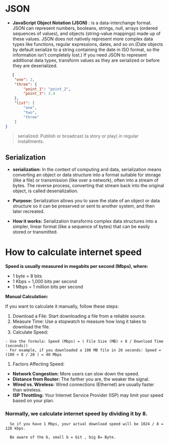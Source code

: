 # JSON
 - **JavaScript Object Notation (JSON)** : is a data-interchange format. JSON can represent numbers, booleans, strings, null, arrays (ordered sequences of values), and objects (string-value mappings) made up of these values. JSON does not natively represent more complex data types like functions, regular expressions, dates, and so on.(Date objects by default serialize to a string containing the date in ISO format, so the information isn't completely lost.) If you need JSON to represent additional data types, transform values as they are serialized or before they are deserialized.
  
```json 
   {
    "one": 2,
    "three": {
        "point_1": "point_2",
        "point_3": 3.4
    },
    "list": [
        "one",
        "two",
        "three"
    ]
}
```
> serialized: Publish or broadcast (a story or play) in regular installments.

## Serialization

- **serialization:**
  In the context of computing and data, serialization means converting an object or data structure into a format suitable for storage (like a file) or transmission (like over a network), often into a stream of bytes. The reverse process, converting that stream back into the original object, is called deserialization. 

- **Purpose:**
Serialization allows you to save the state of an object or data structure so it can be preserved or sent to another system, and then later recreated. 

- **How it works:**
Serialization transforms complex data structures into a simpler, linear format (like a sequence of bytes) that can be easily stored or transmitted. 


# How to calculate internet speed

**Speed is usually measured in megabits per second (Mbps), where:**
- 1 byte = 8 bits
- 1 Kbps = 1,000 bits per second
- 1 Mbps = 1 million bits per second

**Manual Calculation:**

If you want to calculate it manually, follow these steps:

1. Download a File: Start downloading a file from a reliable source.
2. Measure Time: Use a stopwatch to measure how long it takes to download the file.
3. Calculate Speed:
```
- Use the formula: Speed (Mbps) = ( File Size (MB) × 8 / Download Time (seconds))
- For example, if you downloaded a 100 MB file in 20 seconds: Speed = (100 × 8 / 20 ) = 40 Mbps
```

1. Factors Affecting Speed:

- **Network Congestion:** More users can slow down the speed.
- **Distance from Router:** The farther you are, the weaker the signal.
- **Wired vs. Wireless:** Wired connections (Ethernet) are usually faster than wireless.
- **ISP Throttling:** Your Internet Service Provider (ISP) may limit your speed based on your plan.


### Normally, we calculate internet speed by dividing it by 8.

      So if you have 1 Mbps, your actual download speed will be 1024 / 8 = 128 kbps.

      Be aware of the b, small b = bit , big B= Byte.